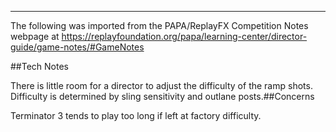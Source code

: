 ***
The following was imported from the PAPA/ReplayFX Competition Notes webpage at https://replayfoundation.org/papa/learning-center/director-guide/game-notes/#GameNotes

##Tech Notes
            
There is little room for a director to adjust the difficulty of the ramp shots. Difficulty is determined by sling sensitivity and outlane posts.##Concerns
            
Terminator 3 tends to play too long if left at factory difficulty.